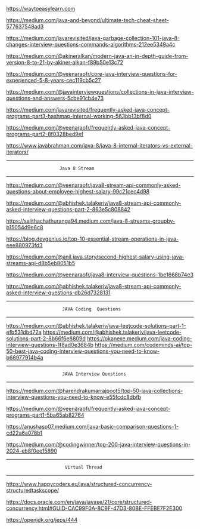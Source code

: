 https://waytoeasylearn.com

https://medium.com/java-and-beyond/ultimate-tech-cheat-sheet-577637548ad3

https://medium.com/javarevisited/java-garbage-collection-101-java-8-changes-interview-questions-commands-algorithms-212ee5349a4c

https://medium.com/@akineralkan/modern-java-an-in-depth-guide-from-version-8-to-21-by-akiner-alkan-f89b50e13c72

https://medium.com/@veenaraofr/core-java-interview-questions-for-experienced-5-8-years-cec119cb5c27

https://medium.com/@javainterviewquestions/collections-in-java-interview-questions-and-answers-5cbe91cb4e73

https://medium.com/javarevisited/frequently-asked-java-concept-programs-part3-hashmap-internal-working-563bb13bf8d0

https://medium.com/@veenaraofr/frequently-asked-java-concept-programs-part2-8f0328bed9ef

https://www.javabrahman.com/java-8/java-8-internal-iterators-vs-external-iterators/

******************************************************************************************
                        Java 8 Stream 
******************************************************************************************

https://medium.com/@veenaraofr/java8-stream-api-commonly-asked-questions-about-employee-highest-salary-99c21cec4d98

https://medium.com/@abhishek.talakeriv/java8-stream-api-commonly-asked-interview-questions-part-2-863e5c808842

https://salithachathuranga94.medium.com/java-8-streams-groupby-b15054d9e6c8

https://blog.devgenius.io/top-10-essential-stream-operations-in-java-eee880973fd3

https://medium.com/@anil.java.story/second-highest-salary-using-java-streams-api-d8b5eb8051b5

https://medium.com/@veenaraofr/java8-interview-questions-1be1668b74e3

https://medium.com/@abhishek.talakeriv/java8-stream-api-commonly-asked-interview-questions-db26d7328131


************************************************************************************************
                         JAVA Coding  Questions
************************************************************************************************

https://medium.com/@abhishek.talakeriv/java-leetcode-solutions-part-1-efb531dbd72a
https://medium.com/@abhishek.talakeriv/java-leetcode-solutions-part-2-8b66f6e8809d
https://okanexe.medium.com/java-coding-interview-questions-1f8ad0e3684b
https://medium.com/codeminds-ai/top-50-best-java-coding-interview-questions-you-need-to-know-b68977914b4a

************************************************************************************************
                         JAVA Interview Questions
************************************************************************************************

https://medium.com/@harendrakumarrajpoot5/top-50-java-collections-interview-questions-you-need-to-know-e55fcdc8dbfb

https://medium.com/@veenaraofr/frequently-asked-java-concept-programs-part1-5ba65ab82764

https://anushasp07.medium.com/java-basic-comparison-questions-1-cd22a6a078b1

https://medium.com/@codingwinner/top-200-java-interview-questions-in-2024-eb8f0ee15890


***************************************************************************************************
                          Virtual Thread 
***************************************************************************************************
https://www.happycoders.eu/java/structured-concurrency-structuredtaskscope/

https://docs.oracle.com/en/java/javase/21/core/structured-concurrency.html#GUID-CAC99F0A-8C9F-47D3-80BE-FFEBE7F2E300

https://openjdk.org/jeps/444
